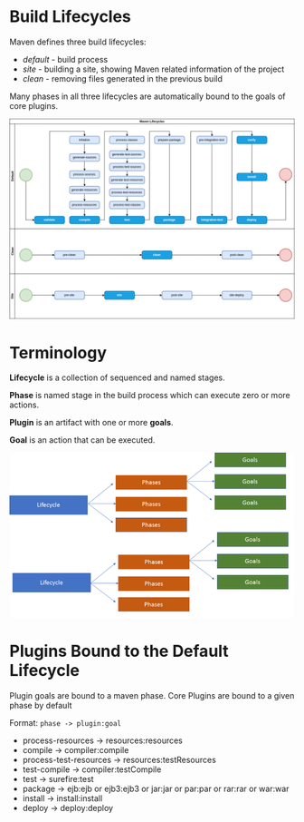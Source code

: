 # Build Lifecycles
Maven defines three build lifecycles:  
- _default_ - build process
- _site_ - building a site, showing Maven related information of the project
- _clean_ - removing files generated in the previous build

Many phases in all three lifecycles are automatically bound to the goals of core plugins. 

![Lifecycles](img/maven-lifecycles.png)

# Terminology
**Lifecycle** is a collection of sequenced and named stages.

**Phase** is named stage in the build process which can execute zero or more actions.

**Plugin** is an artifact with one or more **goals**.

**Goal** is an action that can be executed.

![Terminology](img/lifecycle-phases-goals.png)

# Plugins Bound to the Default Lifecycle
  Plugin goals are bound to a maven phase. 
  Core Plugins are bound to a given phase by default
  
  Format: `phase -> plugin:goal`
  
  - process-resources -> resources:resources
  - compile -> compiler:compile
  - process-test-resources -> resources:testResources
  - test-compile -> compiler:testCompile
  - test -> surefire:test
  - package -> ejb:ejb or ejb3:ejb3 or jar:jar or par:par or rar:rar or war:war
  - install -> install:install
  - deploy -> deploy:deploy